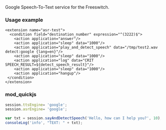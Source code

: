 <p>
  Google Speech-To-Text service for the Freeswitch. <br>
</p>

### Usage example
```
<extension name="asr-test">
  <condition field="destination_number" expression="^(3222)$">
    <action application="answer"/>
    <action application="sleep" data="1000"/>
    <action application="play_and_detect_speech" data="/tmp/test2.wav detect:google {lang=en}"/>
    <action application="sleep" data="1000"/>
    <action application="log" data="CRIT SPEECH_RESULT=${detect_speech_result}"/>
    <action application="sleep" data="1000"/>
    <action application="hangup"/>
 </condition>
</extension>

```

### mod_quickjs
```javascript
session.ttsEngine= 'google';
session.asrEngine= 'google';

var txt = session.sayAndDetectSpeech('Hello, how can I help you?', 10);
consoleLog('info', "TEXT: " + txt);
```

